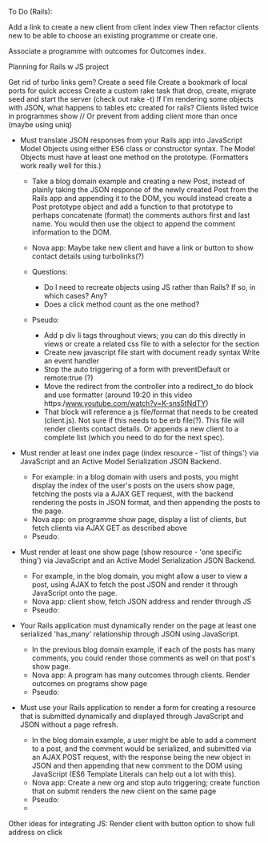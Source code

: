 To Do (Rails):

Add a link to create a new client from client index view
Then refactor clients new to be able to choose an existing programme or create one.

Associate a programme with outcomes for Outcomes index.

Planning for Rails w JS project

Get rid of turbo links gem?
Create a seed file
Create a bookmark of local ports for quick access
Create a custom rake task that drop, create, migrate seed and start the server (check out rake -t)
If I'm rendering some objects with JSON, what happens to tables etc created for rails?
Clients listed twice in programmes show // Or prevent from adding client more than once (maybe using uniq)


* Must translate JSON responses from your Rails app into JavaScript Model Objects using either ES6 class or constructor syntax. The Model Objects must have at least one method on the prototype. (Formatters work really well for this.)
    * Take a blog domain example and creating a new Post, instead of plainly taking the JSON response of the newly created Post from the Rails app and appending it to the DOM, you would instead create a Post prototype object and add a function to that prototype to perhaps concatenate (format) the comments authors first and last name. You would then use the object to append the comment information to the DOM.
    * Nova app: Maybe take new client and have a link or button to show contact details using turbolinks(?)
    * Questions:
        * Do I need to recreate objects using JS rather than Rails? If so, in which cases? Any?
        * Does a click method count as the one method?
    * Pseudo:

      * Add p div li tags throughout views; you can do this directly in views or create a related css file to with a selector for the section
      * Create new javascript file start with document ready syntax
      Write an event handler
      * Stop the auto triggering of a form with preventDefault or remote:true (?)
      * Move the redirect from the controller into a redirect_to do block and use formatter (around 19:20 in this video https:/www.youtube.com/watch?v=K-sns5tNdTY)
      * That block will reference a js file/format that needs to be created (client.js). Not sure if this needs to be erb file(?). This file will render clients contact details. Or appends a new client to a complete list (which you need to do for the next spec).

* Must render at least one index page (index resource - 'list of things') via JavaScript and an Active Model Serialization JSON Backend.
    * For example: in a blog domain with users and posts, you might display the index of the user's posts on the users show page, fetching the posts via a AJAX GET request, with the backend rendering the posts in JSON format, and then appending the posts to the page.
    * Nova app: on programme show page, display a list of clients, but fetch clients via AJAX GET as described above
    * Pseudo: 

* Must render at least one show page (show resource - 'one specific thing') via JavaScript and an Active Model Serialization JSON Backend.
    * For example, in the blog domain, you might allow a user to view a post, using AJAX to fetch the post JSON and render it through JavaScript onto the page.
    * Nova app:  client show, fetch JSON address and render through JS
    * Pseudo: 
* Your Rails application must dynamically render on the page at least one serialized 'has_many' relationship through JSON using JavaScript.
    * In the previous blog domain example, if each of the posts has many comments, you could render those comments as well on that post's show page.
    * Nova app: A program has many outcomes through clients. Render outcomes on programs show page
    * Pseudo: 

* Must use your Rails application to render a form for creating a resource that is submitted dynamically and displayed through JavaScript and JSON without a page refresh.
    * In the blog domain example, a user might be able to add a comment to a post, and the comment would be serialized, and submitted via an AJAX POST request, with the response being the new object in JSON and then appending that new comment to the DOM using JavaScript (ES6 Template Literals can help out a lot with this).
    * Nova app:   Create a new org and stop auto triggering; create function that on submit renders the new client on the same page
    * Pseudo:
    *

Other ideas for integrating JS:
Render client with button option to show full address on click

